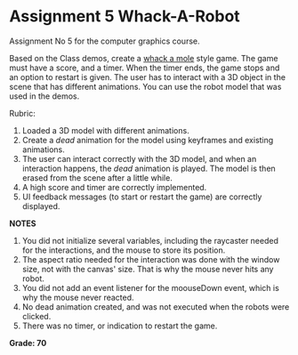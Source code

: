 # Assignment 5 Whack-A-Robot

Assignment No 5 for the computer graphics course. 

Based on the Class demos, create a [whack a mole](https://en.wikipedia.org/wiki/Whac-A-Mole) style game. The game must have a score, and a timer. When the timer ends, the game stops and an option to restart is given. The user has to interact with a 3D object in the scene that has different animations. You can use the robot model that was used in the demos.

Rubric:

1. Loaded a 3D model with different animations.
2. Create a *dead* animation for the model using keyframes and existing animations.
3. The user can interact correctly with the 3D model, and when an interaction happens, the *dead* animation is played. The model is then erased from the scene after a little while.
4. A high score and timer are correctly implemented.
5. UI feedback messages (to start or restart the game) are correctly displayed.

**NOTES**

1. You did not initialize several variables, including the raycaster needed for the interactions, and the mouse to store its position.
2. The aspect ratio needed for the interaction was done with the window size, not with the canvas' size. That is why the mouse never hits any robot.
3. You did not add an event listener for the moouseDown event, which is why the mouse never reacted.
4. No dead animation created, and was not executed when the robots were clicked.
5. There was no timer, or indication to restart the game.

**Grade: 70**